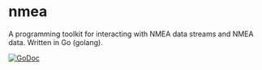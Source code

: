 # nmea
A programming toolkit for interacting with NMEA data streams and NMEA data. 
Written in Go (golang).

[![GoDoc](https://godoc.org/gopkg.in/mab-go/nmea.v0?status.svg)](https://godoc.org/gopkg.in/mab-go/nmea.v0)

